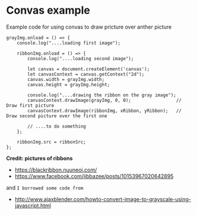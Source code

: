 # Convas example

Example code for using convas to draw pricture over anther picture

```
grayImg.onload = () => {	
	console.log("....loading first image");							
				
	ribbonImg.onload = () => {
		console.log("....loading second image");	
				
		let canvas = document.createElement('canvas');							
		let canvasContext = canvas.getContext("2d");
		canvas.width = grayImg.width;
		canvas.height = grayImg.height;				
							
		console.log("....drawing the ribbon on the gray image");			
		canvasContext.drawImage(grayImg, 0, 0);		            // Draw first picture
		canvasContext.drawImage(ribbonImg, xRibbon, yRibbon); 	// Draw second picture over the first one
				
		// ....to do something
	};							
			
	ribbonImg.src = ribbonSrc;				
};			
```

__Credit: pictures of ribbons__

* https://blackribbon.nuuneoi.com/
* https://www.facebook.com/jibbazee/posts/10153967020642895

and `I borrowed some code from`
* http://www.ajaxblender.com/howto-convert-image-to-grayscale-using-javascript.html	
